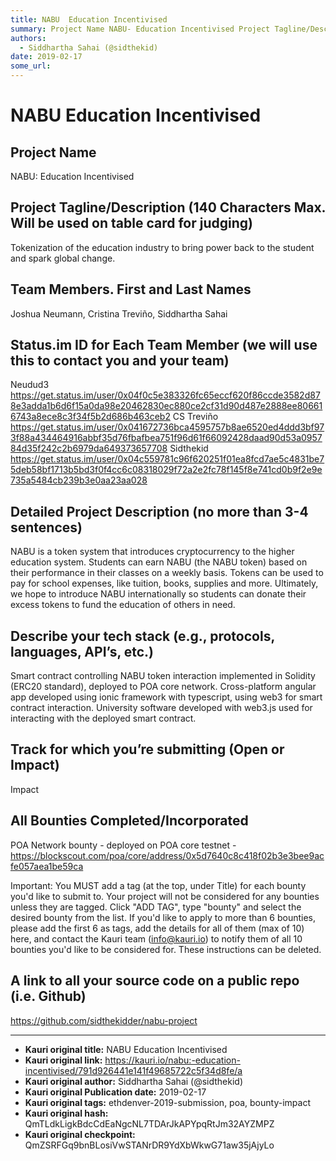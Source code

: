 ```yaml
---
title: NABU  Education Incentivised
summary: Project Name NABU- Education Incentivised Project Tagline/Description (140 Characters Max. Will be used on table card for judging) Tokenization of the education industry to bring power back to the student and spark global change. Team Members. First and Last Names Joshua Neumann, Cristina Treviño, Siddhartha Sahai Status.im ID for Each Team Member (we will use this to contact you and your team) Neudud3\thttps-//get.status.im/user/0x04f0c5e383326fc65eccf620f86ccde3582d878e3adda1b6d6f15a0da98e2046
authors:
  - Siddhartha Sahai (@sidthekid)
date: 2019-02-17
some_url: 
---
```


# NABU  Education Incentivised



## Project Name
NABU: Education Incentivised

## Project Tagline/Description (140 Characters Max. Will be used on table card for judging)
Tokenization of the education industry to bring power back to the student and spark global change.

## Team Members. First and Last Names
Joshua Neumann, Cristina Treviño, Siddhartha Sahai

## Status.im ID for Each Team Member (we will use this to contact you and your team)
Neudud3	https://get.status.im/user/0x04f0c5e383326fc65eccf620f86ccde3582d878e3adda1b6d6f15a0da98e20462830ec880ce2cf31d90d487e2888ee806616743a8ece8c3f34f5b2d686b463ceb2
CS Treviño
https://get.status.im/user/0x041672736bca4595757b8ae6520ed4ddd3bf973f88a434464916abbf35d76fbafbea751f96d61f66092428daad90d53a095784d35f242c2b6979da649373657708
Sidthekid
https://get.status.im/user/0x04c559781c96f620251f01ea8fcd7ae5c4831be75deb58bf1713b5bd3f0f4cc6c08318029f72a2e2fc78f145f8e741cd0b9f2e9e735a5484cb239b3e0aa23aa028

## Detailed Project Description (no more than 3-4 sentences)
NABU is a token system that introduces cryptocurrency to the higher education system. Students can earn NABU (the NABU token) based on their performance in their classes on a weekly basis. Tokens can be used to pay for school expenses, like tuition, books, supplies and more. Ultimately, we hope to introduce NABU internationally so students can donate their excess tokens to fund the education of others in need.

## Describe your tech stack (e.g., protocols, languages, API’s, etc.)
Smart contract controlling NABU token interaction implemented in Solidity (ERC20 standard), deployed to POA core network. 
Cross-platform angular app developed using ionic framework with typescript, using web3 for smart contract interaction.
University software developed with web3.js used for interacting with the deployed smart contract.

## Track for which you’re submitting (Open or Impact)
Impact

## All Bounties Completed/Incorporated
POA Network bounty - deployed on POA core testnet  - https://blockscout.com/poa/core/address/0x5d7640c8c418f02b3e3bee9acfe057aea1be59ca


Important: You MUST add a tag (at the top, under Title) for each bounty you'd like to submit to. Your project will not be considered for any bounties unless they are tagged. Click "ADD TAG", type  "bounty" and select the desired bounty from the list. If you'd like to apply to more than 6 bounties, please add the first 6 as tags, add the details for all of them (max of 10) here, and contact the Kauri team (info@kauri.io) to notify them of all 10 bounties you'd like to be considered for. These instructions can be deleted.

## A link to all your source code on a public repo (i.e. Github)
https://github.com/sidthekidder/nabu-project






---

- **Kauri original title:** NABU  Education Incentivised
- **Kauri original link:** https://kauri.io/nabu:-education-incentivised/791d926441e141f49685722c5f34d8fe/a
- **Kauri original author:** Siddhartha Sahai (@sidthekid)
- **Kauri original Publication date:** 2019-02-17
- **Kauri original tags:** ethdenver-2019-submission, poa, bounty-impact
- **Kauri original hash:** QmTLdkLigkBdcCdEaNgcNL7TDArJkAPYpqRtJm32AYZMPZ
- **Kauri original checkpoint:** QmZSRFGq9bnBLosiVwSTANrDR9YdXbWkwG71aw35jAjyLo




